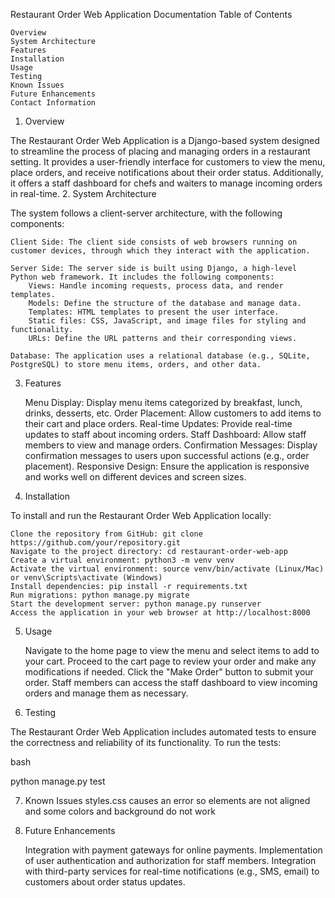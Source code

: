 Restaurant Order Web Application Documentation
Table of Contents

    Overview
    System Architecture
    Features
    Installation
    Usage
    Testing
    Known Issues
    Future Enhancements
    Contact Information

1. Overview

The Restaurant Order Web Application is a Django-based system designed to streamline the process of placing and managing orders in a restaurant setting. It provides a user-friendly interface for customers to view the menu, place orders, and receive notifications about their order status. Additionally, it offers a staff dashboard for chefs and waiters to manage incoming orders in real-time.
2. System Architecture

The system follows a client-server architecture, with the following components:

    Client Side: The client side consists of web browsers running on customer devices, through which they interact with the application.

    Server Side: The server side is built using Django, a high-level Python web framework. It includes the following components:
        Views: Handle incoming requests, process data, and render templates.
        Models: Define the structure of the database and manage data.
        Templates: HTML templates to present the user interface.
        Static files: CSS, JavaScript, and image files for styling and functionality.
        URLs: Define the URL patterns and their corresponding views.

    Database: The application uses a relational database (e.g., SQLite, PostgreSQL) to store menu items, orders, and other data.

3. Features

    Menu Display: Display menu items categorized by breakfast, lunch, drinks, desserts, etc.
    Order Placement: Allow customers to add items to their cart and place orders.
    Real-time Updates: Provide real-time updates to staff about incoming orders.
    Staff Dashboard: Allow staff members to view and manage orders.
    Confirmation Messages: Display confirmation messages to users upon successful actions (e.g., order placement).
    Responsive Design: Ensure the application is responsive and works well on different devices and screen sizes.

4. Installation

To install and run the Restaurant Order Web Application locally:

    Clone the repository from GitHub: git clone https://github.com/your/repository.git
    Navigate to the project directory: cd restaurant-order-web-app
    Create a virtual environment: python3 -m venv venv
    Activate the virtual environment: source venv/bin/activate (Linux/Mac) or venv\Scripts\activate (Windows)
    Install dependencies: pip install -r requirements.txt
    Run migrations: python manage.py migrate
    Start the development server: python manage.py runserver
    Access the application in your web browser at http://localhost:8000

5. Usage

    Navigate to the home page to view the menu and select items to add to your cart.
    Proceed to the cart page to review your order and make any modifications if needed.
    Click the "Make Order" button to submit your order.
    Staff members can access the staff dashboard to view incoming orders and manage them as necessary.

6. Testing

The Restaurant Order Web Application includes automated tests to ensure the correctness and reliability of its functionality. To run the tests:

bash

python manage.py test

7. Known Issues
 styles.css causes an error so elements are not aligned and some colors and background do not work  

8. Future Enhancements

    Integration with payment gateways for online payments.
    Implementation of user authentication and authorization for staff members.
    Integration with third-party services for real-time notifications (e.g., SMS, email) to customers about order status updates.
